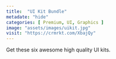 ```yaml
---
title:  "UI Kit Bundle"
metadate: "hide"
categories: [ Premium, UI, Graphics ]
image: "assets/images/uikit.jpg"
visit: "https://crmrkt.com/XbajQy"
---
```

Get these six awesome high quality UI kits.